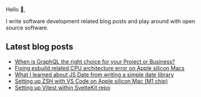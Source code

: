 Hello 👋,

I write software development related blog posts and play around with open source software.

<!-- [Blog](//blog.hao.dev) -->

<!--
**h-dong/h-dong** is a ✨ _special_ ✨ repository because its `README.md` (this file) appears on your GitHub profile.

Here are some ideas to get you started:

- 🔭 I’m currently working on ...
- 🌱 I’m currently learning ...
- 👯 I’m looking to collaborate on ...
- 🤔 I’m looking for help with ...
- 💬 Ask me about ...
- 📫 How to reach me: ...
- 😄 Pronouns: ...
- ⚡ Fun fact: ...
-->

## Latest blog posts
<!-- BLOG-POST-LIST:START -->
- [When is GraphQL the right choice for your Project or Business?](https://blog.hao.dev/when-is-graphql-the-right-choice-for-your-project-or-business)
- [Fixing esbuild related CPU architecture error on Apple silicon Macs](https://blog.hao.dev/fixing-esbuild-related-cpu-architecture-error-on-apple-silicon-macs)
- [What I learned about JS Date from writing a simple date library](https://blog.hao.dev/what-i-learned-about-js-date-from-writing-a-simple-date-library)
- [Setting up ZSH with VS Code on Apple silicon Mac &lpar;M1 chip&rpar;](https://blog.hao.dev/setting-up-zsh-with-vs-code-on-apple-silicon-mac-m1-chip)
- [Setting up Vitest within SvelteKit repo](https://blog.hao.dev/setting-up-vitest-within-sveltekit-repo)
<!-- BLOG-POST-LIST:END -->
